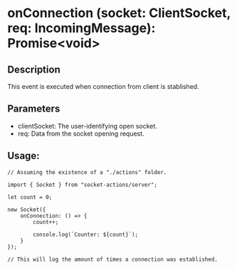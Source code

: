 # onConnection (socket: ClientSocket, req: IncomingMessage): Promise\<void>

## Description

This event is executed when connection from client is stablished.

## Parameters

- clientSocket: The user-identifying open socket.
- req: Data from the socket opening request.

## Usage:

```
// Assuming the existence of a "./actions" folder.

import { Socket } from "socket-actions/server";

let count = 0;

new Socket({
    onConnection: () => {
        count++;

        console.log(`Counter: ${count}`);
    }
});

// This will log the amount of times a connection was established.
```
